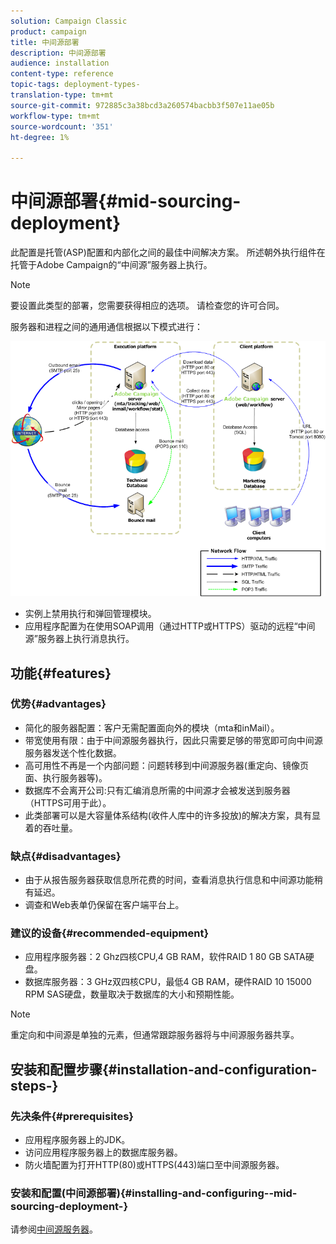 ```yaml
---
solution: Campaign Classic
product: campaign
title: 中间源部署
description: 中间源部署
audience: installation
content-type: reference
topic-tags: deployment-types-
translation-type: tm+mt
source-git-commit: 972885c3a38bcd3a260574bacbb3f507e11ae05b
workflow-type: tm+mt
source-wordcount: '351'
ht-degree: 1%

---
```



# 中间源部署{#mid-sourcing-deployment}

此配置是托管(ASP)配置和内部化之间的最佳中间解决方案。 所述朝外执行组件在托管于Adobe Campaign的“中间源”服务器上执行。

>[!NOTE]
>
>要设置此类型的部署，您需要获得相应的选项。 请检查您的许可合同。

服务器和进程之间的通用通信根据以下模式进行：

![](assets/s_ncs_install_midsourcing.png)

* 实例上禁用执行和弹回管理模块。
* 应用程序配置为在使用SOAP调用（通过HTTP或HTTPS）驱动的远程“中间源”服务器上执行消息执行。

## 功能{#features}

### 优势{#advantages}

* 简化的服务器配置：客户无需配置面向外的模块（mta和inMail）。
* 带宽使用有限：由于中间源服务器执行，因此只需要足够的带宽即可向中间源服务器发送个性化数据。
* 高可用性不再是一个内部问题：问题转移到中间源服务器(重定向、镜像页面、执行服务器等)。
* 数据库不会离开公司:只有汇编消息所需的中间源才会被发送到服务器（HTTPS可用于此）。
* 此类部署可以是大容量体系结构(收件人库中的许多投放)的解决方案，具有显着的吞吐量。

### 缺点{#disadvantages}

* 由于从报告服务器获取信息所花费的时间，查看消息执行信息和中间源功能稍有延迟。
* 调查和Web表单仍保留在客户端平台上。

### 建议的设备{#recommended-equipment}

* 应用程序服务器：2 Ghz四核CPU,4 GB RAM，软件RAID 1 80 GB SATA硬盘。
* 数据库服务器：3 GHz双四核CPU，最低4 GB RAM，硬件RAID 10 15000 RPM SAS硬盘，数量取决于数据库的大小和预期性能。

>[!NOTE]
>
>重定向和中间源是单独的元素，但通常跟踪服务器将与中间源服务器共享。

## 安装和配置步骤{#installation-and-configuration-steps-}

### 先决条件{#prerequisites}

* 应用程序服务器上的JDK。
* 访问应用程序服务器上的数据库服务器。
* 防火墙配置为打开HTTP(80)或HTTPS(443)端口至中间源服务器。

### 安装和配置(中间源部署){#installing-and-configuring--mid-sourcing-deployment-}

请参阅[中间源服务器](../../installation/using/mid-sourcing-server.md)。
